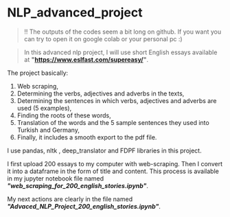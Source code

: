 # NLP_advanced_project

> !! The outputs of the codes seem a bit long on github. If you want you can try to open it on google colab or your personal pc :)

> In this advanced nlp project, I will use short English essays available at **"https://www.eslfast.com/supereasy/"**. 



The project basically:

1. Web scraping,
2. Determining the verbs, adjectives and adverbs in the texts,
3. Determining the sentences in which verbs, adjectives and adverbs are used (5 examples),
4. Finding the roots of these words,
5. Translation of the words and the 5 sample sentences they used into Turkish and Germany,
6. Finally, it includes a smooth export to the pdf file.



I use pandas, nltk , deep_translator and FDPF libraries in this project.


I first upload 200 essays to my computer with web-scraping. Then I convert it into a dataframe in the form of title and content. This process is available in my jupyter notebook file named _**"web_scraping_for_200_english_stories.ipynb"**_.

My next actions are clearly in the file named _**"Advaced_NLP_Project_200_english_stories.ipynb"**_.
